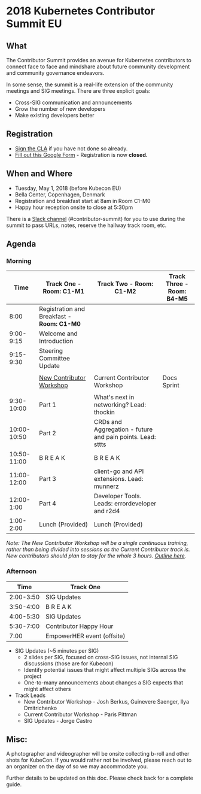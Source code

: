 # 2018 Kubernetes Contributor Summit EU

## What

The Contributor Summit provides an avenue for Kubernetes contributors to connect face to face and mindshare about future community development and community governance endeavors.

In some sense, the summit is a real-life extension of the community meetings and SIG meetings. There are three explicit goals:

- Cross-SIG communication and announcements
- Grow the number of new developers
- Make existing developers better

## Registration

- [Sign the CLA](/CLA.md) if you have not done so already.
- [Fill out this Google Form](https://goo.gl/forms/TgoUiqbqZLkyZSZw1) - Registration is now <b> closed.</b>

## When and Where

- Tuesday, May 1, 2018 (before Kubecon EU)
- Bella Center, Copenhagen, Denmark
- Registration and breakfast start at 8am in Room C1-M0
- Happy hour reception onsite to close at 5:30pm


There is a [Slack channel](https://kubernetes.slack.com/messages/contributor-summit) (#contributor-summit) for you to use during the summit to pass URLs, notes, reserve the hallway track room, etc.


## Agenda

### Morning

| Time        | Track One  - Room: C1-M1              | Track Two - Room: C1-M2                    | Track Three - Room: B4-M5   |
| ----------- | ------------------------------- |  ---------------------------- | -------------- |
| 8:00        | Registration and Breakfast - <b>Room: C1-M0</b>      |                               |                |
| 9:00-9:15   | Welcome and Introduction        |                               |                |                   
| 9:15-9:30   | Steering Committee Update        |                               |                |
|             |                                 |                               |                |
|             | [New Contributor Workshop](/events/2018/05-contributor-summit/new-contributor-workshop.md)        | Current Contributor Workshop  | Docs Sprint    |
|             |                                 |                               |                |
| 9:30-10:00  | Part 1                         | What's next in networking? Lead: thockin                  |                |
| 10:00-10:50 | Part 2                         | CRDs and Aggregation - future and pain points. Lead: sttts                  |                |
| 10:50-11:00 | B R E A K                       | B R E A K                     |                |
| 11:00-12:00 | Part 3                         | client-go and API extensions. Lead: munnerz                  |                |
| 12:00-1:00  | Part 4                         | Developer Tools. Leads: errordeveloper and r2d4                  |                |
| 1:00-2:00   | Lunch (Provided)                | Lunch (Provided)              |                |

*Note: The New Contributor Workshop will be a single continuous training, rather than being divided into sessions as the Current Contributor track is.  New contributors should plan to stay for the whole 3 hours.  [Outline here](/events/2018/05-contributor-summit/new-contributor-workshop.md).*

### Afternoon

| Time        | Track One                       |
| ----------- | ------------------------------- |
| 2:00-3:50   | SIG Updates                     |
| 3:50-4:00   | B R E A K                       |
| 4:00-5:30   | SIG Updates                     |
| 5:30-7:00   | Contributor Happy Hour          |
| 7:00        | EmpowerHER event (offsite)      |                                 

- SIG Updates (~5 minutes per SIG)
  - 2 slides per SIG, focused on cross-SIG issues, not internal SIG discussions (those are for Kubecon)
  - Identify potential issues that might affect multiple SIGs across the project
  - One-to-many announcements about changes a SIG expects that might affect others
- Track Leads
  - New Contributor Workshop - Josh Berkus, Guinevere Saenger, Ilya Dmitrichenko
  - Current Contributor Workshop - Paris Pittman
  - SIG Updates - Jorge Castro

## Misc:

A photographer and videographer will be onsite collecting b-roll and other shots for KubeCon. If you would rather not be involved, please reach out to an organizer on the day of so we may accommodate you.  

Further details to be updated on this doc. Please check back for a complete guide.
